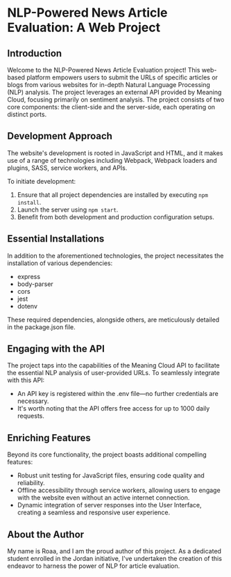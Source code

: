 # NLP-Powered News Article Evaluation: A Web Project

## Introduction

Welcome to the NLP-Powered News Article Evaluation project! This web-based platform empowers users to submit the URLs of specific articles or blogs from various websites for in-depth Natural Language Processing (NLP) analysis. The project leverages an external API provided by Meaning Cloud, focusing primarily on sentiment analysis. The project consists of two core components: the client-side and the server-side, each operating on distinct ports.

## Development Approach

The website's development is rooted in JavaScript and HTML, and it makes use of a range of technologies including Webpack, Webpack loaders and plugins, SASS, service workers, and APIs.

To initiate development:

1. Ensure that all project dependencies are installed by executing `npm install`.
2. Launch the server using `npm start`.
3. Benefit from both development and production configuration setups.

## Essential Installations

In addition to the aforementioned technologies, the project necessitates the installation of various dependencies:

* express
* body-parser
* cors
* jest
* dotenv

These required dependencies, alongside others, are meticulously detailed in the package.json file.

## Engaging with the API

The project taps into the capabilities of the Meaning Cloud API to facilitate the essential NLP analysis of user-provided URLs. To seamlessly integrate with this API:

* An API key is registered within the .env file—no further credentials are necessary.
* It's worth noting that the API offers free access for up to 1000 daily requests.

## Enriching Features

Beyond its core functionality, the project boasts additional compelling features:

* Robust unit testing for JavaScript files, ensuring code quality and reliability.
* Offline accessibility through service workers, allowing users to engage with the website even without an active internet connection.
* Dynamic integration of server responses into the User Interface, creating a seamless and responsive user experience.

## About the Author

My name is Roaa, and I am the proud author of this project. As a dedicated student enrolled in the Jordan initiative, I've undertaken the creation of this endeavor to harness the power of NLP for article evaluation.